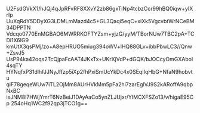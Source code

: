 U2FsdGVkX1/hJQj4qJpRFvRF8XXvY2zb86gxTiNp4tcbzCcr99hBQ0iqw+yIXrIp
UuXqRdY5DDyXG3LDMLmMazd4c5+GL3Qaqi5eqC+xiXk5VgcvbtWrNCeBM34DPPTN
Vdcqo0770EnMGBAO6MWRRKOFTYZsm+yjzG/yyM/TBorNUw7TBC2pA+TCDi1X6IG9
kmUtX3qsPMj/zo+A8epHRUO5miug394oWV+lHQ88GLv+ibbPbwLC3//Qnw+ZsvJ5
UsP94ka42oqs2TcQjpaFcAAT4JKxTx+UKrXjVdP+dGQK/bJOCcyOmGXAboI4sqTY
HYNqfxP31dlhfJJNyJffzp5iXp2fhPxiSmUcYkDc4x0SEqIIqHbG+NfaN9hobvtu
qiF78geqeWUw7iTL2OjMm8AUrHVkMm5pFa2hi7zarEglVJ9S2kARoffA9qbpNxBC
isJNM8l7HWjYmrT6NzBeiJ1DAyAaCo5ynZLJUjxr/YIMCXFSZo13/v/higaE95Cp
254oHq1WC2f92qp3jTCO1g==
